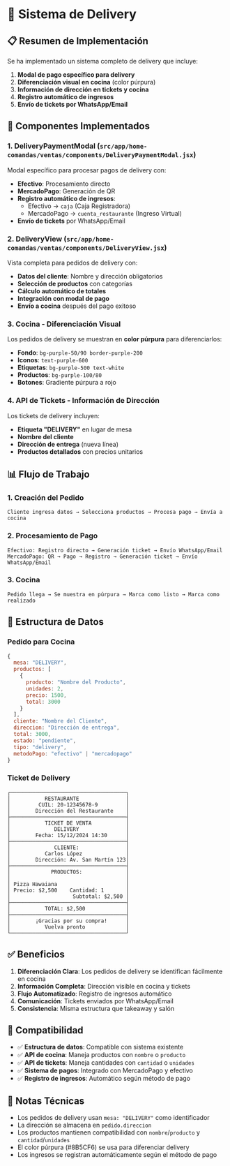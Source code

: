 # 🚚 Sistema de Delivery

## 📋 Resumen de Implementación

Se ha implementado un sistema completo de delivery que incluye:

1. **Modal de pago específico para delivery**
2. **Diferenciación visual en cocina** (color púrpura)
3. **Información de dirección en tickets y cocina**
4. **Registro automático de ingresos**
5. **Envío de tickets por WhatsApp/Email**

## 🔧 Componentes Implementados

### 1. DeliveryPaymentModal (`src/app/home-comandas/ventas/components/DeliveryPaymentModal.jsx`)

Modal específico para procesar pagos de delivery con:
- **Efectivo**: Procesamiento directo
- **MercadoPago**: Generación de QR
- **Registro automático de ingresos**:
  - Efectivo → `caja` (Caja Registradora)
  - MercadoPago → `cuenta_restaurante` (Ingreso Virtual)
- **Envío de tickets** por WhatsApp/Email

### 2. DeliveryView (`src/app/home-comandas/ventas/components/DeliveryView.jsx`)

Vista completa para pedidos de delivery con:
- **Datos del cliente**: Nombre y dirección obligatorios
- **Selección de productos** con categorías
- **Cálculo automático de totales**
- **Integración con modal de pago**
- **Envío a cocina** después del pago exitoso

### 3. Cocina - Diferenciación Visual

Los pedidos de delivery se muestran en **color púrpura** para diferenciarlos:
- **Fondo**: `bg-purple-50/90 border-purple-200`
- **Iconos**: `text-purple-600`
- **Etiquetas**: `bg-purple-500 text-white`
- **Productos**: `bg-purple-100/80`
- **Botones**: Gradiente púrpura a rojo

### 4. API de Tickets - Información de Dirección

Los tickets de delivery incluyen:
- **Etiqueta "DELIVERY"** en lugar de mesa
- **Nombre del cliente**
- **Dirección de entrega** (nueva línea)
- **Productos detallados** con precios unitarios

## 📊 Flujo de Trabajo

### 1. Creación del Pedido
```
Cliente ingresa datos → Selecciona productos → Procesa pago → Envía a cocina
```

### 2. Procesamiento de Pago
```
Efectivo: Registro directo → Generación ticket → Envío WhatsApp/Email
MercadoPago: QR → Pago → Registro → Generación ticket → Envío WhatsApp/Email
```

### 3. Cocina
```
Pedido llega → Se muestra en púrpura → Marca como listo → Marca como realizado
```

## 🎯 Estructura de Datos

### Pedido para Cocina
```javascript
{
  mesa: "DELIVERY",
  productos: [
    {
      producto: "Nombre del Producto",
      unidades: 2,
      precio: 1500,
      total: 3000
    }
  ],
  cliente: "Nombre del Cliente",
  direccion: "Dirección de entrega",
  total: 3000,
  estado: "pendiente",
  tipo: "delivery",
  metodoPago: "efectivo" | "mercadopago"
}
```

### Ticket de Delivery
```
┌─────────────────────────────────────┐
│           RESTAURANTE               │
│         CUIL: 20-12345678-9         │
│        Dirección del Restaurante    │
├─────────────────────────────────────┤
│           TICKET DE VENTA           │
│              DELIVERY               │
│        Fecha: 15/12/2024 14:30      │
├─────────────────────────────────────┤
│              CLIENTE:               │
│           Carlos López              │
│        Dirección: Av. San Martín 123│
├─────────────────────────────────────┤
│             PRODUCTOS:              │
│                                     │
│ Pizza Hawaiana                      │
│ Precio: $2,500    Cantidad: 1       │
│                    Subtotal: $2,500 │
├─────────────────────────────────────┤
│           TOTAL: $2,500             │
├─────────────────────────────────────┤
│        ¡Gracias por su compra!      │
│           Vuelva pronto             │
└─────────────────────────────────────┘
```

## ✅ Beneficios

1. **Diferenciación Clara**: Los pedidos de delivery se identifican fácilmente en cocina
2. **Información Completa**: Dirección visible en cocina y tickets
3. **Flujo Automatizado**: Registro de ingresos automático
4. **Comunicación**: Tickets enviados por WhatsApp/Email
5. **Consistencia**: Misma estructura que takeaway y salón

## 🔄 Compatibilidad

- ✅ **Estructura de datos**: Compatible con sistema existente
- ✅ **API de cocina**: Maneja productos con `nombre` o `producto`
- ✅ **API de tickets**: Maneja cantidades con `cantidad` o `unidades`
- ✅ **Sistema de pagos**: Integrado con MercadoPago y efectivo
- ✅ **Registro de ingresos**: Automático según método de pago

## 📝 Notas Técnicas

- Los pedidos de delivery usan `mesa: "DELIVERY"` como identificador
- La dirección se almacena en `pedido.direccion`
- Los productos mantienen compatibilidad con `nombre`/`producto` y `cantidad`/`unidades`
- El color púrpura (#8B5CF6) se usa para diferenciar delivery
- Los ingresos se registran automáticamente según el método de pago
